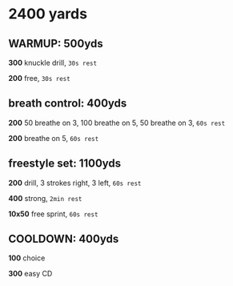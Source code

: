 # 2400 yards
## WARMUP: 500yds
**300** knuckle drill, `30s rest` <p>
**200** free, `30s rest` <p>
## breath control: 400yds
**200** 50 breathe on 3, 100 breathe on 5, 50 breathe on 3, `60s rest` <p>
**200** breathe on 5, `60s rest` <p>
## freestyle set: 1100yds
**200** drill, 3 strokes right, 3 left, `60s rest` <p>
**400** strong, `2min rest` <p>
**10x50** free sprint, `60s rest` <p>
## COOLDOWN: 400yds
**100** choice <p>
**300** easy CD